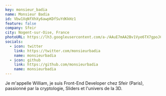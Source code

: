 ```yaml
---
key: monsieur_badia
name: Monsieur Badia
id: Vbw1XqNfXhXy6awpKDfSuYdKkHz1
feature: false
company: Sfeir
city: Nogent-sur-Oise, France
photoURL: https://lh3.googleusercontent.com/a-/AAuE7mAA2Bv1Vye6TX7gpoJCzyZha5IkmfikZjw7DDAgWA
socials:
  - icon: twitter
    link: https://twitter.com/monsieurbadia
    name: monsieurbadia
  - icon: github
    link: https://github.com/monsieurbadia
    name: monsieurbadia
---
```

Je m'appelle William, je suis Front-End Developer chez Sfeir (Paris), passionné par la cryptologie, Sliders et l'univers de la 3D.
